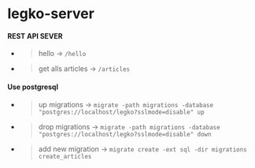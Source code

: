 # legko-server
#### **REST API SEVER**
- > hello ->
`/hello`
- > get alls articles ->
`/articles`

#### Use postgresql 
- > up migrations ->
`migrate -path migrations -database "postgres://localhost/legko?sslmode=disable" up`
- > drop migrations ->
`migrate -path migrations -database "postgres://localhost/legko?sslmode=disable" down`
- > add new migration ->
`migrate create -ext sql -dir migrations create_articles`